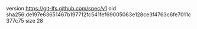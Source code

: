 version https://git-lfs.github.com/spec/v1
oid sha256:de197e63651467b197712fc541fef69005063e128ce3f4763c6fe7011c377c75
size 28

